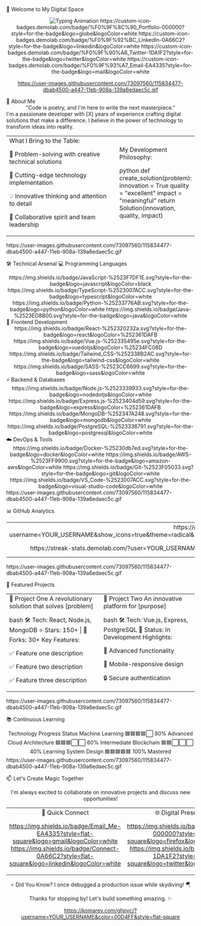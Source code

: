 💫 Welcome to My Digital Space
<div align="center"><img src="https://readme-typing-svg.herokuapp.com?font=Fira+Code&weight=600&size=30&duration=4000&pause=1000&color=00D4FF&center=true&vCenter=true&width=600&lines=Hello%2C+I'm+[Your+Name];[Your+Role];[Your+Tagline]" alt="Typing Animation" />
https://custom-icon-badges.demolab.com/badge/%F0%9F%8C%90_Portfolio-000000?style=for-the-badge&logo=globe&logoColor=white
https://custom-icon-badges.demolab.com/badge/%F0%9F%92%BC_LinkedIn-0A66C2?style=for-the-badge&logo=linkedin&logoColor=white
https://custom-icon-badges.demolab.com/badge/%F0%9F%90%A6_Twitter-1DA1F2?style=for-the-badge&logo=twitter&logoColor=white
https://custom-icon-badges.demolab.com/badge/%F0%9F%93%A7_Email-EA4335?style=for-the-badge&logo=mail&logoColor=white


https://user-images.githubusercontent.com/73097560/115834477-dbab4500-a447-11eb-908a-139a6edaec5c.gif

</div>
🎯 About Me
<div align="center">
"Code is poetry, and I'm here to write the next masterpiece."

</div>
I'm a passionate developer with [X] years of experience crafting digital solutions that make a difference. I believe in the power of technology to transform ideas into reality.

<table> <tr> <td width="60%">
What I Bring to the Table:

🎯 Problem-solving with creative technical solutions

🚀 Cutting-edge technology implementation

💡 Innovative thinking and attention to detail

🤝 Collaborative spirit and team leadership

</td> <td width="40%">
My Development Philosophy:

python
def create_solution(problem):
    innovation = True
    quality = "excellent"
    impact = "meaningful"
    return Solution(innovation, quality, impact)
</td> </tr> </table>
https://user-images.githubusercontent.com/73097560/115834477-dbab4500-a447-11eb-908a-139a6edaec5c.gif

🛠️ Technical Arsenal
💻 Programming Languages
<div align="center" style="display: flex; justify-content: center; gap: 10px; flex-wrap: wrap;">
https://img.shields.io/badge/JavaScript-%2523F7DF1E.svg?style=for-the-badge&logo=javascript&logoColor=black
https://img.shields.io/badge/TypeScript-%2523007ACC.svg?style=for-the-badge&logo=typescript&logoColor=white
https://img.shields.io/badge/Python-%25233776AB.svg?style=for-the-badge&logo=python&logoColor=white
https://img.shields.io/badge/Java-%2523ED8B00.svg?style=for-the-badge&logo=java&logoColor=white

</div>
🎨 Frontend Development
<div align="center" style="display: flex; justify-content: center; gap: 10px; flex-wrap: wrap;">
https://img.shields.io/badge/React-%252320232a.svg?style=for-the-badge&logo=react&logoColor=%252361DAFB
https://img.shields.io/badge/Vue.js-%252335495e.svg?style=for-the-badge&logo=vuedotjs&logoColor=%25234FC08D
https://img.shields.io/badge/Tailwind_CSS-%252338B2AC.svg?style=for-the-badge&logo=tailwind-css&logoColor=white
https://img.shields.io/badge/SASS-%2523CC6699.svg?style=for-the-badge&logo=sass&logoColor=white

</div>
⚡ Backend & Databases
<div align="center" style="display: flex; justify-content: center; gap: 10px; flex-wrap: wrap;">
https://img.shields.io/badge/Node.js-%2523339933.svg?style=for-the-badge&logo=nodedotjs&logoColor=white
https://img.shields.io/badge/Express.js-%2523404d59.svg?style=for-the-badge&logo=express&logoColor=%252361DAFB
https://img.shields.io/badge/MongoDB-%252347A248.svg?style=for-the-badge&logo=mongodb&logoColor=white
https://img.shields.io/badge/PostgreSQL-%2523336791.svg?style=for-the-badge&logo=postgresql&logoColor=white

</div>
☁️ DevOps & Tools
<div align="center" style="display: flex; justify-content: center; gap: 10px; flex-wrap: wrap;">
https://img.shields.io/badge/Docker-%25230db7ed.svg?style=for-the-badge&logo=docker&logoColor=white
https://img.shields.io/badge/AWS-%2523FF9900.svg?style=for-the-badge&logo=amazon-aws&logoColor=white
https://img.shields.io/badge/Git-%2523F05033.svg?style=for-the-badge&logo=git&logoColor=white
https://img.shields.io/badge/VS_Code-%2523007ACC.svg?style=for-the-badge&logo=visual-studio-code&logoColor=white

</div>
https://user-images.githubusercontent.com/73097560/115834477-dbab4500-a447-11eb-908a-139a6edaec5c.gif

📊 GitHub Analytics
<div align="center"><table> <tr> <td align="center" width="50%">
https://github-readme-stats.vercel.app/api?username=YOUR_USERNAME&show_icons=true&theme=radical&hide_border=true&bg_color=0d1117&title_color=00D4FF&icon_color=00FF88&text_color=ffffff

</td> <td align="center" width="50%">
https://github-readme-stats.vercel.app/api/top-langs/?username=YOUR_USERNAME&layout=compact&theme=radical&hide_border=true&bg_color=0d1117&title_color=00D4FF&text_color=ffffff

</td> </tr> <tr> <td align="center" width="50%">
https://streak-stats.demolab.com/?user=YOUR_USERNAME&theme=radical&hide_border=true&background=0d1117&fire=00D4FF&ring=00FF88

</td> <td align="center" width="50%">
https://github-readme-activity-graph.vercel.app/graph?username=YOUR_USERNAME&bg_color=0d1117&color=00d4ff&line=00ff88&point=ffffff&area=true&hide_border=true

</td> </tr> </table></div>
https://user-images.githubusercontent.com/73097560/115834477-dbab4500-a447-11eb-908a-139a6edaec5c.gif

🚀 Featured Projects
<table> <tr> <td width="50%">
🎯 Project One
A revolutionary solution that solves [problem]

bash
🛠️ Tech: React, Node.js, MongoDB
⭐ Stars: 150+ | 🍴 Forks: 30+
Key Features:

✅ Feature one description

✅ Feature two description

✅ Feature three description

</td> <td width="50%">
🚀 Project Two
An innovative platform for [purpose]

bash
🛠️ Tech: Vue.js, Express, PostgreSQL
🚀 Status: In Development
Highlights:

🎯 Advanced functionality

📱 Mobile-responsive design

🔒 Secure authentication

</td> </tr> </table>
https://user-images.githubusercontent.com/73097560/115834477-dbab4500-a447-11eb-908a-139a6edaec5c.gif

📚 Continuous Learning
<div align="center">
Technology	Progress	Status
Machine Learning	🟦🟦🟦🟦⬜ 80%	Advanced
Cloud Architecture	🟦🟦🟦⬜⬜ 60%	Intermediate
Blockchain	🟦🟦⬜⬜⬜ 40%	Learning
System Design	🟦🟦🟦🟦🟦 100%	Mastered
</div>
https://user-images.githubusercontent.com/73097560/115834477-dbab4500-a447-11eb-908a-139a6edaec5c.gif

📫 Let's Create Magic Together
<div align="center">
I'm always excited to collaborate on innovative projects and discuss new opportunities!

<table> <tr> <td align="center">
💌 Quick Connect


https://img.shields.io/badge/Email_Me-EA4335?style=flat-square&logo=gmail&logoColor=white
https://img.shields.io/badge/Connect-0A66C2?style=flat-square&logo=linkedin&logoColor=white

</td> <td align="center">
🌐 Digital Presence


https://img.shields.io/badge/Portfolio-000000?style=flat-square&logo=firefox&logoColor=white
https://img.shields.io/badge/Follow-1DA1F2?style=flat-square&logo=twitter&logoColor=white

</td> </tr> </table>
⭐ Did You Know?
I once debugged a production issue while skydiving! 🪂

Thanks for stopping by! Let's build something amazing. ✨


https://komarev.com/ghpvc/?username=YOUR_USERNAME&color=00D4FF&style=flat-square

</div>
